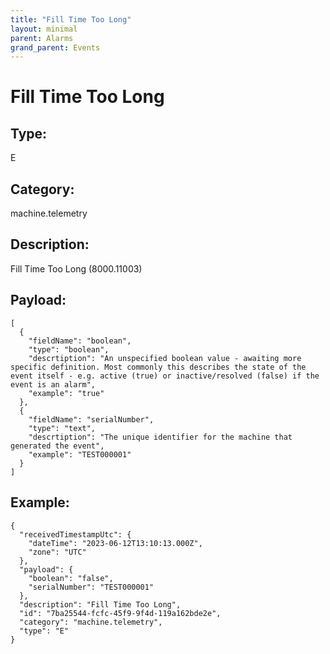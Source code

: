 ```yaml
---
title: "Fill Time Too Long"
layout: minimal
parent: Alarms
grand_parent: Events
---
```


# Fill Time Too Long

## Type:

E

## Category:

machine.telemetry

## Description: 

Fill Time Too Long (8000.11003)

## Payload:

```
[
  {
    "fieldName": "boolean",
    "type": "boolean",
    "descrtiption": "An unspecified boolean value - awaiting more specific definition. Most commonly this describes the state of the event itself - e.g. active (true) or inactive/resolved (false) if the event is an alarm",
    "example": "true"
  },
  {
    "fieldName": "serialNumber",
    "type": "text",
    "descrtiption": "The unique identifier for the machine that generated the event",
    "example": "TEST000001"
  }
]
```

## Example:

```
{
  "receivedTimestampUtc": {
    "dateTime": "2023-06-12T13:10:13.000Z",
    "zone": "UTC"
  },
  "payload": {
    "boolean": "false",
    "serialNumber": "TEST000001"
  },
  "description": "Fill Time Too Long",
  "id": "7ba25544-fcfc-45f9-9f4d-119a162bde2e",
  "category": "machine.telemetry",
  "type": "E"
}
```

